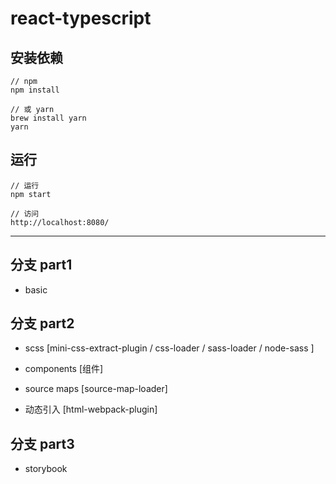 # react-typescript

## 安装依赖

```
// npm
npm install

// 或 yarn
brew install yarn
yarn
```

## 运行

```
// 运行
npm start

// 访问
http://localhost:8080/
```

---

## 分支 part1

- basic

## 分支 part2 

- scss [mini-css-extract-plugin / css-loader / sass-loader / node-sass ]

- components [组件]

- source maps [source-map-loader]

- 动态引入 [html-webpack-plugin]


## 分支 part3

- storybook





